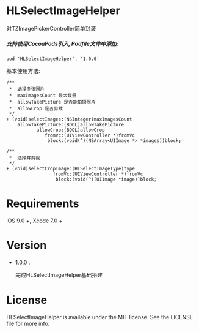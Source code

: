 # HLSelectImageHelper
对TZImagePickerController简单封装

##### 支持使用CocoaPods引入, Podfile文件中添加:

``` objc
pod 'HLSelectImageHelper', '1.0.0'
```

基本使用方法:<p>

``` objc
/**
 *  选择多张照片
 *  maxImagesCount 最大数量
 *  allowTakePicture 是否能拍摄照片
 *  allowCrop 是否剪裁
 */
+ (void)selectImages:(NSInteger)maxImagesCount
    allowTakePicture:(BOOL)allowTakePicture
           allowCrop:(BOOL)allowCrop
              fromVc:(UIViewController *)fromVc
               block:(void(^)(NSArray<UIImage *> *images))block;

/**
 *  选择并剪裁
 */
+ (void)selectCropImage:(HLSelectImageType)type
                 fromVc:(UIViewController *)fromVc
                  block:(void(^)(UIImage *image))block;
```

# Requirements

iOS 9.0 +, Xcode 7.0 +

# Version

* 1.0.0 :

  完成HLSelectImageHelper基础搭建

# License
HLSelectImageHelper is available under the MIT license. See the LICENSE file for more info.
